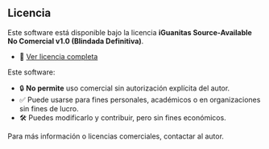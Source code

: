## Licencia

Este software está disponible bajo la licencia **iGuanitas Source-Available No Comercial v1.0 (Blindada Definitiva)**.

- 📄 [Ver licencia completa](./LICENSE.md)

Este software:
- 🔒 **No permite** uso comercial sin autorización explícita del autor.
- ✅ Puede usarse para fines personales, académicos o en organizaciones sin fines de lucro.
- 🛠️ Puedes modificarlo y contribuir, pero sin fines económicos.

Para más información o licencias comerciales, contactar al autor.